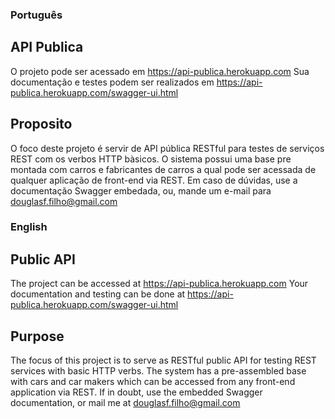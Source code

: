 ### Português
## API Publica

O projeto pode ser acessado em https://api-publica.herokuapp.com
Sua documentação e testes podem ser realizados em https://api-publica.herokuapp.com/swagger-ui.html

## Proposito

O foco deste projeto é servir de API pública RESTful para testes de serviços REST com os verbos HTTP bàsicos.
O sistema possui uma base pre montada com carros e fabricantes de carros a qual pode ser acessada de qualquer aplicação
de front-end via REST. Em caso de dúvidas, use a documentação Swagger embedada, ou, mande um e-mail para douglasf.filho@gmail.com

### English
## Public API

The project can be accessed at https://api-publica.herokuapp.com
Your documentation and testing can be done at https://api-publica.herokuapp.com/swagger-ui.html

## Purpose

The focus of this project is to serve as RESTful public API for testing REST services with basic HTTP verbs.
The system has a pre-assembled base with cars and car makers which can be accessed from any front-end
application via REST. If in doubt, use the embedded Swagger documentation, or mail me at douglasf.filho@gmail.com